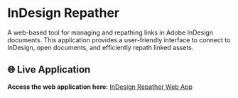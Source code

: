 # InDesign Repather

A web-based tool for managing and repathing links in Adobe InDesign documents. This application provides a user-friendly interface to connect to InDesign, open documents, and efficiently repath linked assets.

## 🌐 Live Application

**Access the web application here:** [InDesign Repather Web App](https://your-username.github.io/IndesignRepather/)

